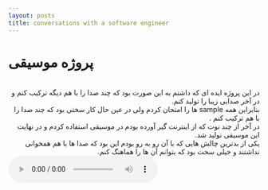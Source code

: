 ```yaml
---
layout: posts
title: conversations with a software engineer
---
```

# پروژه موسیقی
<div dir="rtl">
<br>در این پروژه ایده ای که داشتم به این صورت بود که چند صدا را با هم دیگه ترکیب کنم و در آخر صدایی زیبا را تولید کنم.
<br>بنابراین همه sample ها را امتحان کردم ولی در عین حال کار سختی بود که چند صدا را با هم ترکیب کنم .
<br>در آخر از چند نوت که از اینترنت گیر آورده بودم در موسیقی استفاده کردم و در نهایت این موسیقی تولید شد.
<br>یکی از بدترین چالش هایی که با آن رو به رو بودم این بود که صدا ها با هم همخوانی نداشتند و خیلی سخت بود که بتوانم آن ها را هماهنگ کنم.
</div>
<audio controls>
    <source src="https://soundcloud.com/ryq0h6dduyae/music" type="audio/wav">
</audio>

